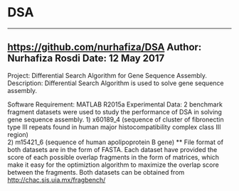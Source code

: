 # DSA
-----------------------------------
https://github.com/nurhafiza/DSA
Author: Nurhafiza Rosdi
Date: 12 May 2017
-----------------------------------

Project: Differential Search Algorithm for Gene Sequence Assembly.
Description: Differential Search Algorithm is used to solve gene sequence assembly.

Software Requirement: MATLAB R2015a
Experimental Data: 2 benchmark fragment datasets were used to study the performance of DSA in solving gene sequence assembly.
                    1) x60189_4 (sequence of cluster of fibronectin type III repeats found in human major histocompatibility complex class III region)                   
                    2) m15421_6 (sequence of human apolipoprotein B gene)
** File format of both datasets are in the form of FASTA. Each dataset have provided the score of each possible overlap fragments in the form of matrices, 
   which make it easy for the optimiztion algorithm to maximize the overlap score between the fragments. Both datasets can be obtained from http://chac.sis.uia.mx/fragbench/
   

